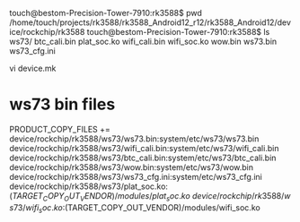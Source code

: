 touch@bestom-Precision-Tower-7910:rk3588$ pwd
/home/touch/projects/rk3588/rk3588_Android12_r12/rk3588_Android12/device/rockchip/rk3588
touch@bestom-Precision-Tower-7910:rk3588$ ls ws73/
btc_cali.bin  plat_soc.ko  wifi_cali.bin  wifi_soc.ko  wow.bin  ws73.bin  ws73_cfg.ini

vi device.mk

# ws73 bin files
PRODUCT_COPY_FILES += \
    device/rockchip/rk3588/ws73/ws73.bin:system/etc/ws73/ws73.bin \
    device/rockchip/rk3588/ws73/wifi_cali.bin:system/etc/ws73/wifi_cali.bin \
    device/rockchip/rk3588/ws73/btc_cali.bin:system/etc/ws73/btc_cali.bin \
    device/rockchip/rk3588/ws73/wow.bin:system/etc/ws73/wow.bin \
    device/rockchip/rk3588/ws73/ws73_cfg.ini:system/etc/ws73_cfg.ini \
    device/rockchip/rk3588/ws73/plat_soc.ko:$(TARGET_COPY_OUT_VENDOR)/modules/plat_soc.ko \
    device/rockchip/rk3588/ws73/wifi_soc.ko:$(TARGET_COPY_OUT_VENDOR)/modules/wifi_soc.ko
